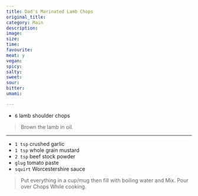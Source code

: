 ```yaml
---
title: Dad's Marinated Lamb Chops
original_title:
category: Main
description:
image:
size:
time:
favourite:
meat: y
vegan:
spicy:
salty:
sweet:
sour:
bitter:
umami:

---
```


* `6` lamb shoulder chops

>Brown the lamb in oil.

---

* `1 tsp` crushed garlic
* `1 tsp` whole grain mustard
* `2 tsp` beef stock powder
* `glug` tomato paste
* `squirt` Worcestershire sauce

>Put everything in a cup/mug then fill with boiling water and Mix. Pour over Chops While cooking.